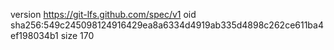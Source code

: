 version https://git-lfs.github.com/spec/v1
oid sha256:549c245098124916429ea8a6334d4919ab335d4898c262ce611ba4ef198034b1
size 170
